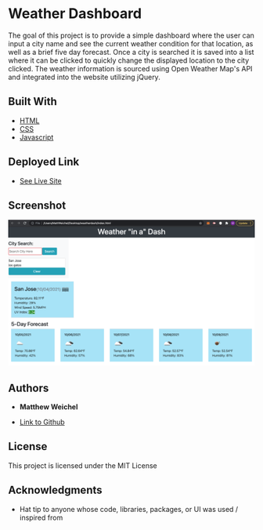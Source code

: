 # Weather Dashboard

The goal of this project is to provide a simple dashboard where the user can input a city name and see the current weather condition for that location, as well as a brief five day forecast.  Once a city is searched it is saved into a list where it can be clicked to quickly change the displayed location to the city clicked. The weather information is sourced using Open Weather Map's API and integrated into the website utilizing jQuery.


## Built With

* [HTML](https://developer.mozilla.org/en-US/docs/Web/HTML)
* [CSS](https://developer.mozilla.org/en-US/docs/Web/CSS)
* [Javascript](https://developer.mozilla.org/en-US/docs/Web/JavaScript)

## Deployed Link

* [See Live Site](https://maweiche.github.io/weatherdash/)

## Screenshot

![Screenshot](liveScreenshot.png)

## Authors

* **Matthew Weichel** 

- [Link to Github](https://github.com/maweiche)



## License

This project is licensed under the MIT License 

## Acknowledgments

* Hat tip to anyone whose code, libraries, packages, or UI was used  / inspired from

